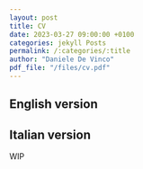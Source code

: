 ```yaml
---
layout: post
title: CV
date: 2023-03-27 09:00:00 +0100
categories: jekyll Posts
permalink: /:categories/:title
author: "Daniele De Vinco"
pdf_file: "/files/cv.pdf"
---
```


## English version

<object data="{{ site.url }}{{ site.baseurl }}{{ page.pdf_file }}" width="1000" height="1000" type="application/pdf"></object>

## Italian version

WIP
